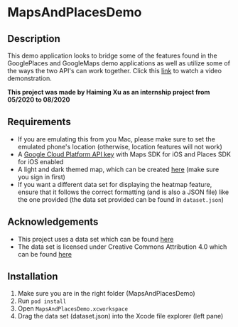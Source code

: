 # MapsAndPlacesDemo
## Description
This demo application looks to bridge some of the features found in the GooglePlaces and GoogleMaps demo applications as well as utilize some of the ways the two API's can work together.
Click this [link](https://www.youtube.com/watch?v=u4Ih8EWqZio) to watch a video demonstration.

__This project was made by Haiming Xu as an internship project from 05/2020 to 08/2020__
## Requirements
- If you are emulating this from you Mac, please make sure to set the emulated phone's location (otherwise, location features will not work)
- A [Google Cloud Platform API key](https://developers.google.com/maps/documentation/ios-sdk/start#get-key) with Maps SDK for iOS and Places SDK for iOS enabled
- A light and dark themed map, which can be created [here](https://console.cloud.google.com/google/maps-apis/client-styles?project=verdant-medium-278819&folder=&organizationId=) (make sure you sign in first)
- If you want a different data set for displaying the heatmap feature, ensure that it follows the correct formatting (and is also a JSON file) like the one provided (the data set provided can be found in `dataset.json`)
## Acknowledgements
- This project uses a data set which can be found [here](https://simplemaps.com/data/world-cities)
- The data set is licensed under Creative Commons Attribution 4.0 which can be found [here](https://creativecommons.org/licenses/by/4.0/legalcode)
## Installation
1. Make sure you are in the right folder (MapsAndPlacesDemo)
2. Run `pod install`
3. Open `MapsAndPlacesDemo.xcworkspace`
4. Drag the data set (dataset.json) into the Xcode file explorer (left pane)
